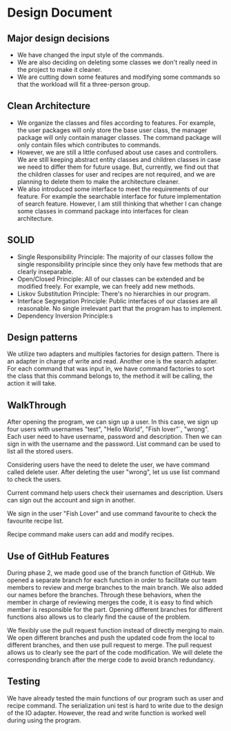 # Design Document
## Major design decisions
- We have changed the input style of the commands.
- We are also deciding on deleting some classes we don't really need in the project to make it cleaner.
- We are cutting down some features and modifying some commands so that the workload will fit a three-person group.
## Clean Architecture
- We organize the classes and files according to features. For example, the user packages will only store the base 
user class, the manager package will only contain manager classes. The command package will only contain files which 
contributes to commands.
- However, we are still a little confused about use cases and controllers. We are still keeping abstract entity classes
and children classes in case we need to differ them for future usage. But, currently, we find out that the children 
classes for user and recipes are not required, and we are planning to delete them to make the architecture cleaner.
- We also introduced some interface to meet the requirements of our feature. For example the searchable interface
for future implementation of search feature. However, I am still thinking that whether I can change some classes
in command package into interfaces for clean architecture.
## SOLID
- Single Responsibility Principle: The majority of our classes follow the single responsibility principle since
they only have few methods that are clearly inseparable.
- Open/Closed Principle: All of our classes can be extended and be modified freely. For example, we can freely add new 
methods.
- Liskov Substitution Principle: There's no hierarchies in our program.
- Interface Segregation Principle: Public interfaces of our classes are all reasonable. 
No single irrelevant part that the program has to implement.
- Dependency Inversion Principle:s
## Design patterns
We utilize two adapters and multiples factories for design pattern. 
There is an adapter in charge of write and read. Another one is the search adapter.
For each command that was input in, we have command factories to sort the class that this command belongs to, 
the method it will be calling, the action it will take. 

## WalkThrough
After opening the program, we can sign up a user. In this case, we sign up four users with usernames "test", "Hello World", "Fish lover"`, 
"wrong". Each user need to have username, password and description. 
Then we can sign in with the username and the password. List command can be used to list all the stored users. 

Considering users have the need to delete the user, we have command called 
delete user. After deleting the user "wrong", let us use list command to check the users.

Current command help users check their usernames and description. Users can sign out the account and sign in another.

We sign in the user "Fish Lover" and use command favourite to check the favourite recipe list.

Recipe command make users can add and modify recipes.

## Use of GitHub Features
During phase 2, we made good use of the branch function of GitHub. We opened a separate branch for each 
function in order to facilitate our team members to review and merge branches to the main branch. We also added our names 
before the branches. Through these behaviors, when the member in charge of reviewing merges the code, it is easy to find which 
member is responsible for the part. Opening different branches for different functions also allows us to clearly find the cause 
of the problem. 

We flexibly use the pull request function instead of directly merging to main. We open different branches and 
push the updated code from the local to different branches, and then use pull request to merge. The pull request allows us 
to clearly see the part of the code modification. We will delete the corresponding branch after the merge code to avoid 
branch redundancy.

## Testing
We have already tested the main functions of our program such as user and recipe command. The serialization uni test is 
hard to write due to the design of the IO adapter. However, the read and write function is worked well during using the program.